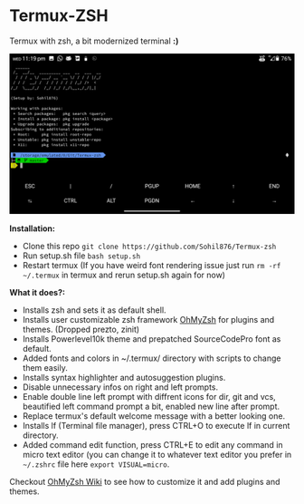 # Termux-ZSH
Termux with zsh, a bit modernized terminal **:)**

![Termux-zsh-SS](Termux-zsh-SS.png)

**Installation:**
- Clone this repo `git clone https://github.com/Sohil876/Termux-zsh`
- Run setup.sh file `bash setup.sh`
- Restart termux (If you have weird font rendering issue just run `rm -rf ~/.termux` in termux and rerun setup.sh again for now)

**What it does?:** 
- Installs zsh and sets it as default shell.
- Installs user customizable zsh framework [OhMyZsh](https://github.com/ohmyzsh/ohmyzsh) for plugins and themes. (Dropped prezto, zinit)
- Installs Powerlevel10k theme and prepatched SourceCodePro font as default.
- Added fonts and colors in ~/.termux/ directory with scripts to change them easily.
- Installs syntax highlighter and autosuggestion plugins.
- Disable unnecessary infos on right and left prompts.
- Enable double line left prompt with diffrent icons for dir, git and vcs, beautified left command prompt a bit, enabled new line after prompt.
- Replace termux's default welcome message with a better looking one.
- Installs lf (Terminal file manager), press CTRL+O to execute lf in current directory.
- Added command edit function, press CTRL+E to edit any command in micro text editor (you can change it to whatever text editor you prefer in `~/.zshrc` file here `export VISUAL=micro`.

Checkout [OhMyZsh Wiki](https://github.com/ohmyzsh/ohmyzsh/wiki/Home) to see how to customize it and add plugins and themes.
